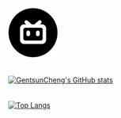 [<img src="https://github.com/GentsunCheng/GentsunCheng/raw/main/png/bili.png?raw=true" width="100" height="100" alt="bilibili">](https://space.bilibili.com/405833199)
</br></br></br>
[![GentsunCheng's GitHub stats](https://github-readme-stats.vercel.app/api?username=GentsunCheng)](https://github.com/anuraghazra/github-readme-stats)
</br></br></br>
[![Top Langs](https://github-readme-stats.vercel.app/api/top-langs/?username=GentsunCheng&layout=compact)](https://github.com/anuraghazra/github-readme-stats)
</br></br></br>
